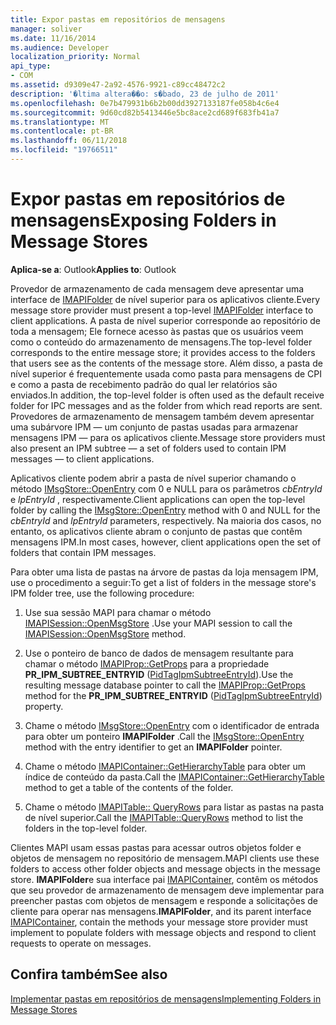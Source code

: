 ```yaml
---
title: Expor pastas em repositórios de mensagens
manager: soliver
ms.date: 11/16/2014
ms.audience: Developer
localization_priority: Normal
api_type:
- COM
ms.assetid: d9309e47-2a92-4576-9921-c89cc48472c2
description: '�ltima altera��o: s�bado, 23 de julho de 2011'
ms.openlocfilehash: 0e7b479931b6b2b00dd3927133187fe058b4c6e4
ms.sourcegitcommit: 9d60cd82b5413446e5bc8ace2cd689f683fb41a7
ms.translationtype: MT
ms.contentlocale: pt-BR
ms.lasthandoff: 06/11/2018
ms.locfileid: "19766511"
---
```

# <a name="exposing-folders-in-message-stores"></a><span data-ttu-id="18c66-103">Expor pastas em repositórios de mensagens</span><span class="sxs-lookup"><span data-stu-id="18c66-103">Exposing Folders in Message Stores</span></span>

  
  
<span data-ttu-id="18c66-104">**Aplica-se a**: Outlook</span><span class="sxs-lookup"><span data-stu-id="18c66-104">**Applies to**: Outlook</span></span> 
  
<span data-ttu-id="18c66-105">Provedor de armazenamento de cada mensagem deve apresentar uma interface de [IMAPIFolder](imapifolderimapicontainer.md) de nível superior para os aplicativos cliente.</span><span class="sxs-lookup"><span data-stu-id="18c66-105">Every message store provider must present a top-level [IMAPIFolder](imapifolderimapicontainer.md) interface to client applications.</span></span> <span data-ttu-id="18c66-106">A pasta de nível superior corresponde ao repositório de toda a mensagem; Ele fornece acesso às pastas que os usuários veem como o conteúdo do armazenamento de mensagens.</span><span class="sxs-lookup"><span data-stu-id="18c66-106">The top-level folder corresponds to the entire message store; it provides access to the folders that users see as the contents of the message store.</span></span> <span data-ttu-id="18c66-107">Além disso, a pasta de nível superior é frequentemente usada como pasta para mensagens de CPI e como a pasta de recebimento padrão do qual ler relatórios são enviados.</span><span class="sxs-lookup"><span data-stu-id="18c66-107">In addition, the top-level folder is often used as the default receive folder for IPC messages and as the folder from which read reports are sent.</span></span> <span data-ttu-id="18c66-108">Provedores de armazenamento de mensagem também devem apresentar uma subárvore IPM — um conjunto de pastas usadas para armazenar mensagens IPM — para os aplicativos cliente.</span><span class="sxs-lookup"><span data-stu-id="18c66-108">Message store providers must also present an IPM subtree — a set of folders used to contain IPM messages — to client applications.</span></span> 
  
<span data-ttu-id="18c66-109">Aplicativos cliente podem abrir a pasta de nível superior chamando o método [IMsgStore::OpenEntry](imsgstore-openentry.md) com 0 e NULL para os parâmetros _cbEntryId_ e _lpEntryId_ , respectivamente.</span><span class="sxs-lookup"><span data-stu-id="18c66-109">Client applications can open the top-level folder by calling the [IMsgStore::OpenEntry](imsgstore-openentry.md) method with 0 and NULL for the  _cbEntryId_ and  _lpEntryId_ parameters, respectively.</span></span> <span data-ttu-id="18c66-110">Na maioria dos casos, no entanto, os aplicativos cliente abram o conjunto de pastas que contêm mensagens IPM.</span><span class="sxs-lookup"><span data-stu-id="18c66-110">In most cases, however, client applications open the set of folders that contain IPM messages.</span></span> 
  
<span data-ttu-id="18c66-111">Para obter uma lista de pastas na árvore de pastas da loja mensagem IPM, use o procedimento a seguir:</span><span class="sxs-lookup"><span data-stu-id="18c66-111">To get a list of folders in the message store's IPM folder tree, use the following procedure:</span></span>
  
1. <span data-ttu-id="18c66-112">Use sua sessão MAPI para chamar o método [IMAPISession::OpenMsgStore](imapisession-openmsgstore.md) .</span><span class="sxs-lookup"><span data-stu-id="18c66-112">Use your MAPI session to call the [IMAPISession::OpenMsgStore](imapisession-openmsgstore.md) method.</span></span> 
    
2. <span data-ttu-id="18c66-113">Use o ponteiro de banco de dados de mensagem resultante para chamar o método [IMAPIProp::GetProps](imapiprop-getprops.md) para a propriedade **PR_IPM_SUBTREE_ENTRYID** ([PidTagIpmSubtreeEntryId](pidtagipmsubtreeentryid-canonical-property.md)).</span><span class="sxs-lookup"><span data-stu-id="18c66-113">Use the resulting message database pointer to call the [IMAPIProp::GetProps](imapiprop-getprops.md) method for the **PR_IPM_SUBTREE_ENTRYID** ([PidTagIpmSubtreeEntryId](pidtagipmsubtreeentryid-canonical-property.md)) property.</span></span>
    
3. <span data-ttu-id="18c66-114">Chame o método [IMsgStore::OpenEntry](imsgstore-openentry.md) com o identificador de entrada para obter um ponteiro **IMAPIFolder** .</span><span class="sxs-lookup"><span data-stu-id="18c66-114">Call the [IMsgStore::OpenEntry](imsgstore-openentry.md) method with the entry identifier to get an **IMAPIFolder** pointer.</span></span> 
    
4. <span data-ttu-id="18c66-115">Chame o método [IMAPIContainer::GetHierarchyTable](imapicontainer-gethierarchytable.md) para obter um índice de conteúdo da pasta.</span><span class="sxs-lookup"><span data-stu-id="18c66-115">Call the [IMAPIContainer::GetHierarchyTable](imapicontainer-gethierarchytable.md) method to get a table of the contents of the folder.</span></span> 
    
5. <span data-ttu-id="18c66-116">Chame o método [IMAPITable:: QueryRows](imapitable-queryrows.md) para listar as pastas na pasta de nível superior.</span><span class="sxs-lookup"><span data-stu-id="18c66-116">Call the [IMAPITable::QueryRows](imapitable-queryrows.md) method to list the folders in the top-level folder.</span></span> 
    
<span data-ttu-id="18c66-117">Clientes MAPI usam essas pastas para acessar outros objetos folder e objetos de mensagem no repositório de mensagem.</span><span class="sxs-lookup"><span data-stu-id="18c66-117">MAPI clients use these folders to access other folder objects and message objects in the message store.</span></span> <span data-ttu-id="18c66-118">**IMAPIFolder**e sua interface pai [IMAPIContainer](imapicontainerimapiprop.md), contêm os métodos que seu provedor de armazenamento de mensagem deve implementar para preencher pastas com objetos de mensagem e responde a solicitações de cliente para operar nas mensagens.</span><span class="sxs-lookup"><span data-stu-id="18c66-118">**IMAPIFolder**, and its parent interface [IMAPIContainer](imapicontainerimapiprop.md), contain the methods your message store provider must implement to populate folders with message objects and respond to client requests to operate on messages.</span></span>
  
## <a name="see-also"></a><span data-ttu-id="18c66-119">Confira também</span><span class="sxs-lookup"><span data-stu-id="18c66-119">See also</span></span>



[<span data-ttu-id="18c66-120">Implementar pastas em repositórios de mensagens</span><span class="sxs-lookup"><span data-stu-id="18c66-120">Implementing Folders in Message Stores</span></span>](implementing-folders-in-message-stores.md)

